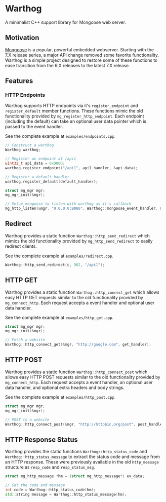 # Warthog
A minimalist C++ support library for Mongoose web server.

## Motivation
[Mongoose](https://github.com/cesanta/mongoose) is a popular, powerful embedded webserver. Starting with the 7.X release series, a major API change removed some favorite functionality. Warthog is a simple project designed to restore some of these functions to ease transition from the 6.X releases to the latest 7.X release.

## Features
### HTTP Endpoints
Warthog supports HTTP endpoints via it's `register_endpoint` and `register_default` member functions. These functions mimic the old functionality provided by `mg_register_http_endpoint`. Each endpoint (including the default) can take an optional user data pointer which is passed to the event handler.

See the complete example at `examples/endpoints.cpp`.
```c++
// Construct a warthog
Warthog warthog;

// Register an endpoint at /api1
uint32_t api_data = 0xD00D;
warthog.register_endpoint("/api1", api1_handler, &api_data);

// Register a default handler
warthog.register_default(default_handler);

struct mg_mgr mgr;
mg_mgr_init(&mgr);

// Setup mongoose to listen with warthog as it's callback
mg_http_listen(&mgr, "0.0.0.0:8080", Warthog::mongoose_event_handler, &warthog);
```

## Redirect
Warthog provides a static function `Warthog::http_send_redirect` which mimics the old functionality provided by `mg_http_send_redirect` to easily redirect clients.

See the complete example at `examples/redirect.cpp`.
```c++
Warthog::http_send_redirect(c, 302, "/api1");
```

## HTTP GET
Warthog provides a static function `Warthog::http_connect_get` which allows easy HTTP GET requests similar to the old functionality provided by `mg_connect_http`. Each request accepts a event handler and optional user data handler.

See the complete example at `examples/http_get.cpp`.
```c++
struct mg_mgr mgr;
mg_mgr_init(&mgr);

// Fetch a website
Warthog::http_connect_get(&mgr, "http://google.com", get_handler);
```

## HTTP POST
Warthog provides a static function `Warthog::http_connect_post` which allows easy HTTP POST requests similar to the old functionality provided by `mg_connect_http`. Each request accepts a event handler, an optional user data handler, and optional extra headers and body strings.

See the complete example at `examples/http_post.cpp`.
```c++
struct mg_mgr mgr;
mg_mgr_init(&mgr);

// POST to a website
Warthog::http_connect_post(&mgr, "http://httpbin.org/post", post_handler);
```

## HTTP Response Status
Warthog provides the static functions `Warthog::http_status_code` and `Warthog::http_status_message` to extract the status code and message from an HTTP response. These were previously available in the old `http_message` structure as `resp_code` and `resp_status_msg`.

```c++
struct mg_http_message *hm = (struct mg_http_message*) ev_data;

// Get the code and message
int code = Warthog::http_status_code(hm);
std::string message = Warthog::http_status_message(hm);
```